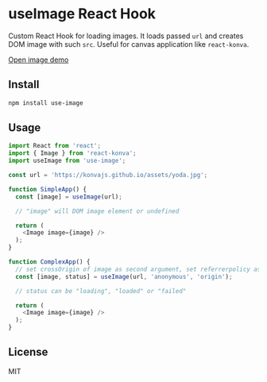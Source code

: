# useImage React Hook

Custom React Hook for loading images. It loads passed `url` and creates DOM image with such `src`.
Useful for canvas application like `react-konva`.

[Open image demo](https://konvajs.org/docs/react/Images.html)

## Install

```bash
npm install use-image
```


## Usage

```js
import React from 'react';
import { Image } from 'react-konva';
import useImage from 'use-image';

const url = 'https://konvajs.github.io/assets/yoda.jpg';

function SimpleApp() {  
  const [image] = useImage(url);

  // "image" will DOM image element or undefined

  return (
    <Image image={image} />
  );
}

function ComplexApp() {
  // set crossOrigin of image as second argument, set referrerpolicy as third argument
  const [image, status] = useImage(url, 'anonymous', 'origin');

  // status can be "loading", "loaded" or "failed"

  return (
    <Image image={image} />
  );
}
```



## License

MIT
